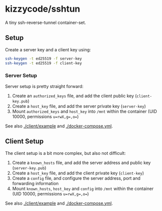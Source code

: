 # kizzycode/sshtun
A tiny ssh-reverse-tunnel container-set.

## Setup
Create a server key and a client key using:
```sh
ssh-keygen -t ed25519 -f server-key
ssh-keygen -t ed25519 -f client-key
```

### Server Setup
Server setup is pretty straight forward:
1. Create an `authorized_keys` file, and add the client public key (`client-key.pub`)
2. Create a `host_key` file, and add the server private key (`server-key`)
3. Mount `authorized_keys` and `host_key` into `/mnt` within the container (UID 10000, permissions `u=rwX,g=,o=`)

See also [./client/example](./client/example) and [./docker-compose.yml](./docker-compose.yml).

## Client Setup
The client setup is a bit more complex, but also not difficult:
1. Create a `known_hosts` file, and add the server address and public key (`server-key.pub`)
2. Create a `host_key` file, and add the client private key (`client-key`)
3. Create a `config` file, and configure the server address, port and forwarding information
3. Mount `known_hosts`, `host_key` and `config` into `/mnt` within the container (UID 10000, permissions `u=rwX,g=,o=`)

See also [./client/example](./client/example) and [./docker-compose.yml](./docker-compose.yml).
